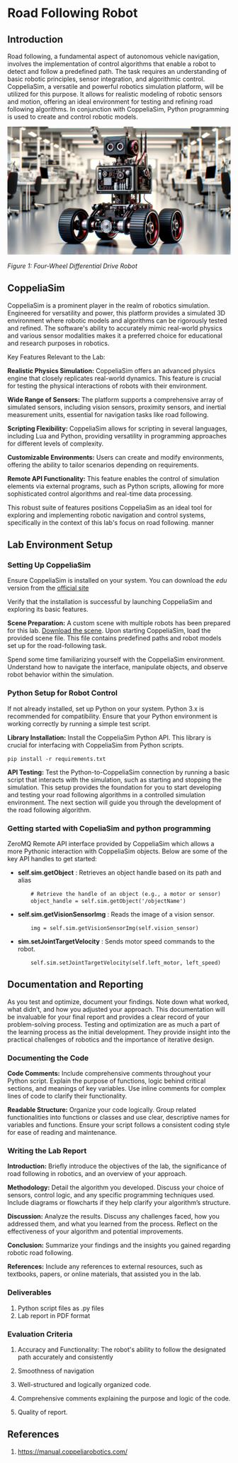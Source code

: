 # Road Following Robot

## Introduction

Road following, a fundamental aspect of autonomous vehicle navigation, involves the implementation of control algorithms that enable a robot to detect and follow a predefined path. The task requires an understanding of basic robotic principles, sensor integration, and algorithmic control. CoppeliaSim, a versatile and powerful robotics simulation platform, will be utilized for this purpose. It allows for realistic modeling of robotic sensors and motion, offering an ideal environment for testing and refining road following algorithms. In conjunction with CoppeliaSim, Python programming is used to create and control robotic models.

![alt text](images/robot.png)

_Figure 1: Four-Wheel Differential Drive Robot_

## CoppeliaSim

CoppeliaSim is a prominent player in the realm of robotics simulation. Engineered for versatility and power, this platform provides a simulated 3D environment where robotic models and algorithms can be rigorously tested and refined. The software's ability to accurately mimic real-world physics and various sensor modalities makes it a preferred choice for educational and research purposes in robotics.

Key Features Relevant to the Lab:

**Realistic Physics Simulation:** CoppeliaSim offers an advanced physics engine that closely replicates real-world dynamics. This feature is crucial for testing the physical interactions of robots with their environment.

**Wide Range of Sensors:** The platform supports a comprehensive array of simulated sensors, including vision sensors, proximity sensors, and inertial measurement units, essential for navigation tasks like road following.

**Scripting Flexibility:** CoppeliaSim allows for scripting in several languages, including Lua and Python, providing versatility in programming approaches for different levels of complexity.

**Customizable Environments:** Users can create and modify environments, offering the ability to tailor scenarios depending on requirements.

**Remote API Functionality:** This feature enables the control of simulation elements via external programs, such as Python scripts, allowing for more sophisticated control algorithms and real-time data processing.

This robust suite of features positions CoppeliaSim as an ideal tool for exploring and implementing robotic navigation and control systems, specifically in the context of this lab's focus on road following. manner

## Lab Environment Setup

### Setting Up CoppeliaSim

Ensure CoppeliaSim is installed on your system.
You can download the $edu$ version from the [official site](https://www.coppeliarobotics.com/downloads)

Verify that the installation is successful by launching CoppeliaSim and exploring its basic features.

**Scene Preparation:** A custom scene with multiple robots has been prepared for this lab. [Download the scene](files/MultiRobot.ttt).
 Upon starting CoppeliaSim, load the provided scene file. This file contains predefined paths and robot models set up for the road-following task.

Spend some time familiarizing yourself with the CoppeliaSim environment. Understand how to navigate the interface, manipulate objects, and observe robot behavior within the simulation.

### Python Setup for Robot Control

If not already installed, set up Python on your system. Python 3.x is recommended for compatibility. Ensure that your Python environment is working correctly by running a simple test script.

**Library Installation:** Install the CoppeliaSim Python API. This library is crucial for interfacing with CoppeliaSim from Python scripts.

```
pip install -r requirements.txt
```

**API Testing:** Test the Python-to-CoppeliaSim connection by running a basic script that interacts with the simulation, such as starting and stopping the simulation.
This setup provides the foundation for you to start developing and testing your road following algorithms in a controlled simulation environment. The next section will guide you through the development of the road following algorithm.

### Getting started with CopeliaSim and python programming

ZeroMQ Remote API interface provided by CoppeliaSim which allows a more Pythonic interaction with CoppeliaSim objects. Below are some of the key API handles to get started:

- **self.sim.getObject** : Retrieves an object handle based on its path and alias
  ```
      # Retrieve the handle of an object (e.g., a motor or sensor)
      object_handle = self.sim.getObject('/objectName')
  ```
- **self.sim.getVisionSensorImg** : Reads the image of a vision sensor.

  ```
      img = self.sim.getVisionSensorImg(self.vision_sensor)
  ```

- **sim.setJointTargetVelocity** : Sends motor speed commands to the robot.

  ```
      self.sim.setJointTargetVelocity(self.left_motor, left_speed)

  ```

## Documentation and Reporting

As you test and optimize, document your findings. Note down what worked, what didn’t, and how you adjusted your approach.
This documentation will be invaluable for your final report and provides a clear record of your problem-solving process.
Testing and optimization are as much a part of the learning process as the initial development. They provide insight into the practical challenges of robotics and the importance of iterative design.

### Documenting the Code

**Code Comments:** Include comprehensive comments throughout your Python script. Explain the purpose of functions, logic behind critical sections, and meanings of key variables. Use inline comments for complex lines of code to clarify their functionality.

**Readable Structure:** Organize your code logically. Group related functionalities into functions or classes and use clear, descriptive names for variables and functions.
Ensure your script follows a consistent coding style for ease of reading and maintenance.

### Writing the Lab Report

**Introduction:** Briefly introduce the objectives of the lab, the significance of road following in robotics, and an overview of your approach.

**Methodology:** Detail the algorithm you developed. Discuss your choice of sensors, control logic, and any specific programming techniques used. Include diagrams or flowcharts if they help clarify your algorithm’s structure.

**Discussion:** Analyze the results. Discuss any challenges faced, how you addressed them, and what you learned from the process. Reflect on the effectiveness of your algorithm and potential improvements.

**Conclusion:** Summarize your findings and the insights you gained regarding robotic road following.

**References:** Include any references to external resources, such as textbooks, papers, or online materials, that assisted you in the lab.

### Deliverables

1. Python script files as .py files
2. Lab report in PDF format

### Evaluation Criteria

1. Accuracy and Functionality: The robot's ability to follow the designated path accurately and consistently

2. Smoothness of navigation

3. Well-structured and logically organized code.

4. Comprehensive comments explaining the purpose and logic of the code.

5. Quality of report.

## References

1. https://manual.coppeliarobotics.com/
